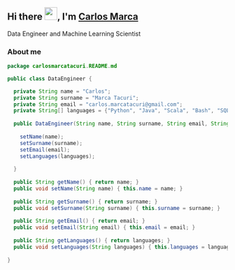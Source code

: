 ## Hi there <img src="https://github.com/TheDudeThatCode/TheDudeThatCode/blob/master/Assets/Hi.gif" width="29px">, I'm [Carlos Marca](https://www.linkedin.com/in/carlosmarcatacuri/)

Data Engineer and Machine Learning Scientist

### About me 
```java
package carlosmarcatacuri.README.md

public class DataEngineer {

  private String name = "Carlos";
  private String surname = "Marca Tacuri";
  private String email = "carlos.marcatacuri@gmail.com";
  private String[] languages = {"Python", "Java", "Scala", "Bash", "SQL"}
  
  public DataEngineer(String name, String surname, String email, String[] languages) throws Exception {
  
    setName(name);
    setSurname(surname);
    setEmail(email);
    setLanguages(languages);
    
  }
  
  public String getName() { return name; }
  public void setName(String name) { this.name = name; }
  
  public String getSurname() { return surname; }
  public void setSurname(String surname) { this.surname = surname; }
  
  public String getEmail() { return email; }
  public void setEmail(String email) { this.email = email; }
  
  public String getLanguages() { return languages; }
  public void setLanguages(String languages) { this.languages = languages; }
  
}
```

<!---
- 👋 Hi, I’m @carlosmarcatacuri
- 👀 I’m interested in ...
- 🌱 I’m currently learning ...
- 💞️ I’m looking to collaborate on ...
- 📫 How to reach me ...


carlosmarcatacuri/carlosmarcatacuri is a ✨ special ✨ repository because its `README.md` (this file) appears on your GitHub profile.
You can click the Preview link to take a look at your changes.
--->
